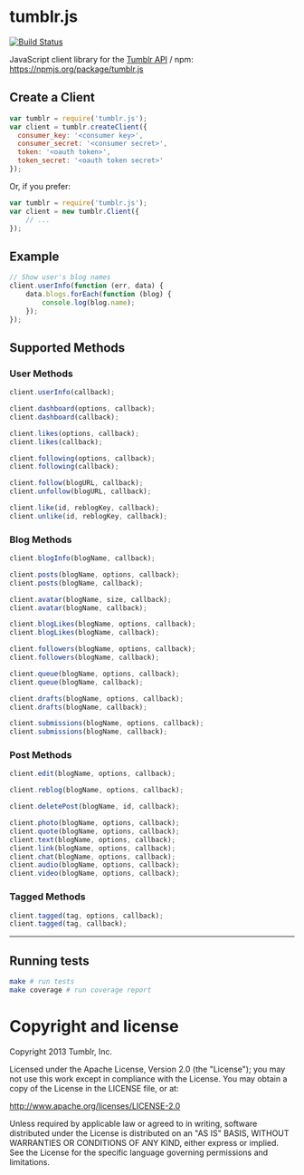 # tumblr.js

[![Build Status](https://secure.travis-ci.org/tumblr/tumblr.js.png)](http://travis-ci.org/tumblr/tumblr.js)

JavaScript client library for the
[Tumblr API](http://www.tumblr.com/docs/en/api/v2) /
npm: https://npmjs.org/package/tumblr.js

## Create a Client

``` javascript
var tumblr = require('tumblr.js');
var client = tumblr.createClient({
  consumer_key: '<consumer key>',
  consumer_secret: '<consumer secret>',
  token: '<oauth token>',
  token_secret: '<oauth token secret>'
});
```

Or, if you prefer:

``` javascript
var tumblr = require('tumblr.js');
var client = new tumblr.Client({
	// ...
});
```

## Example

``` javascript
// Show user's blog names
client.userInfo(function (err, data) {
	data.blogs.forEach(function (blog) {
		console.log(blog.name);
	});
});
```

## Supported Methods

### User Methods

``` javascript
client.userInfo(callback);

client.dashboard(options, callback);
client.dashboard(callback);

client.likes(options, callback);
client.likes(callback);

client.following(options, callback);
client.following(callback);

client.follow(blogURL, callback);
client.unfollow(blogURL, callback);

client.like(id, reblogKey, callback);
client.unlike(id, reblogKey, callback);
```

### Blog Methods

``` javascript
client.blogInfo(blogName, callback);

client.posts(blogName, options, callback);
client.posts(blogName, callback);

client.avatar(blogName, size, callback);
client.avatar(blogName, callback);

client.blogLikes(blogName, options, callback);
client.blogLikes(blogName, callback);

client.followers(blogName, options, callback);
client.followers(blogName, callback);

client.queue(blogName, options, callback);
client.queue(blogName, callback);

client.drafts(blogName, options, callback);
client.drafts(blogName, callback);

client.submissions(blogName, options, callback);
client.submissions(blogName, callback);
```

### Post Methods

``` javascript
client.edit(blogName, options, callback);

client.reblog(blogName, options, callback);

client.deletePost(blogName, id, callback);

client.photo(blogName, options, callback);
client.quote(blogName, options, callback);
client.text(blogName, options, callback);
client.link(blogName, options, callback);
client.chat(blogName, options, callback);
client.audio(blogName, options, callback);
client.video(blogName, options, callback);
```

### Tagged Methods

``` javascript
client.tagged(tag, options, callback);
client.tagged(tag, callback);
```

---

## Running tests

``` bash
make # run tests
make coverage # run coverage report
```

# Copyright and license

Copyright 2013 Tumblr, Inc.

Licensed under the Apache License, Version 2.0 (the "License"); you may not
use this work except in compliance with the License. You may obtain a copy of
the License in the LICENSE file, or at:

http://www.apache.org/licenses/LICENSE-2.0

Unless required by applicable law or agreed to in writing, software
distributed under the License is distributed on an "AS IS" BASIS, WITHOUT
WARRANTIES OR CONDITIONS OF ANY KIND, either express or implied. See the
License for the specific language governing permissions and limitations.
